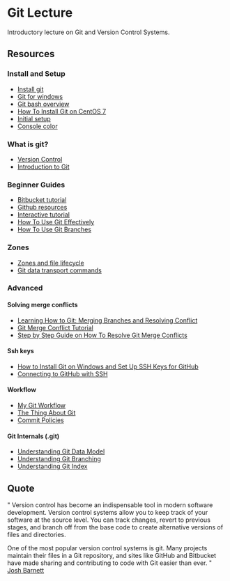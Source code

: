 # Git Lecture

Introductory lecture on Git and Version Control Systems.

## Resources

### Install and Setup

- [Install git](https://www.atlassian.com/git/tutorials/install-git)
- [Git for windows](https://gitforwindows.org/)
- [Git bash overview](https://www.atlassian.com/git/tutorials/git-bash)
- [How To Install Git on CentOS 7](https://www.digitalocean.com/community/tutorials/how-to-install-git-on-centos-7)
- [Initial setup](https://git-scm.com/book/en/v2/Getting-Started-First-Time-Git-Setup)
- [Console color](https://stackoverflow.com/questions/10998792/how-to-color-the-git-console#13075208)

### What is git?

- [Version Control](https://git-scm.com/book/en/v2/Getting-Started-About-Version-Control)
- [Introduction to Git](https://www.notion.so/Introduction-to-Git-ac396a0697704709a12b6a0e545db049)

### Beginner Guides

- [Bitbucket tutorial](https://www.atlassian.com/git/tutorials/learn-git-with-bitbucket-cloud)
- [Github resources](http://try.github.io/)
- [Interactive tutorial](https://learngitbranching.js.org/)
- [How To Use Git Effectively](https://www.digitalocean.com/community/tutorials/how-to-use-git-effectively)
- [How To Use Git Branches](https://www.digitalocean.com/community/tutorials/how-to-use-git-branches)

### Zones

- [Zones and file lifecycle](https://screencasts.delicious-insights.com/courses/git-core-concepts/102205-default-section/305169-zones-and-file-lifecycle)
- [Git data transport commands](https://www.stephenmarron.com/2017/02/git-data-transport-commands/)

### Advanced

#### Solving merge conflicts

- [Learning How to Git: Merging Branches and Resolving Conflict](https://medium.com/@haydar_ai/learning-how-to-git-merging-branches-and-resolving-conflict-61652834d4b0)
- [Git Merge Conflict Tutorial](https://www.youtube.com/watch?v=1MVQYSlgXrI)
- [Step by Step Guide on How To Resolve Git Merge Conflicts](https://www.youtube.com/watch?v=__cR7uPBOIk)

#### Ssh keys

- [How to Install Git on Windows and Set Up SSH Keys for GitHub](https://liyanxu.blog/2017/02/12/install-git-on-windows-and-set-up-ssh-keys/)
- [Connecting to GitHub with SSH](https://help.github.com/en/github/authenticating-to-github/connecting-to-github-with-ssh)

#### Workflow

- [My Git Workflow](https://blog.osteele.com/2008/05/my-git-workflow/)
- [The Thing About Git](https://tomayko.com/blog/2008/the-thing-about-git)
- [Commit Policies](https://blog.osteele.com/2008/05/commit-policies/)

#### Git Internals (.git)

- [Understanding Git Data Model](https://hackernoon.com/https-medium-com-zspajich-understanding-git-data-model-95eb16cc99f5)
- [Understanding Git Branching](https://hackernoon.com/understanding-git-branching-2662f5882f9)
- [Understanding Git Index](https://hackernoon.com/understanding-git-index-4821a0765cf)

## Quote

"
Version control has become an indispensable tool in modern software
development. Version control systems allow you to keep track of your software
at the source level. You can track changes, revert to previous stages, and
branch off from the base code to create alternative versions of files and
directories.

One of the most popular version control systems is git. Many projects maintain
their files in a Git repository, and sites like GitHub and Bitbucket have made
sharing and contributing to code with Git easier than ever.
"
[Josh Barnett](https://www.digitalocean.com/community/tutorials/how-to-install-git-on-centos-7)
